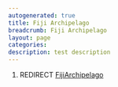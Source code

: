 ```yaml
---
autogenerated: true
title: Fiji Archipelago
breadcrumb: Fiji Archipelago
layout: page
categories: 
description: test description
---
```


1.  REDIRECT [FijiArchipelago](FijiArchipelago)
